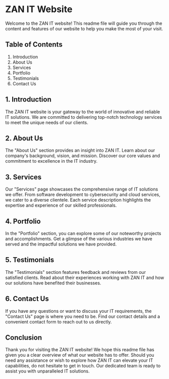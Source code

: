 # ZAN IT Website

Welcome to the ZAN IT website! This readme file will guide you through the content and features of our website to help you make the most of your visit.

## Table of Contents

1. Introduction
2. About Us
3. Services
4. Portfolio
5. Testimonials
6. Contact Us

## 1. Introduction

The ZAN IT website is your gateway to the world of innovative and reliable IT solutions. We are committed to delivering top-notch technology services to meet the unique needs of our clients.

## 2. About Us

The "About Us" section provides an insight into ZAN IT. Learn about our company's background, vision, and mission. Discover our core values and commitment to excellence in the IT industry.

## 3. Services

Our "Services" page showcases the comprehensive range of IT solutions we offer. From software development to cybersecurity and cloud services, we cater to a diverse clientele. Each service description highlights the expertise and experience of our skilled professionals.

## 4. Portfolio

In the "Portfolio" section, you can explore some of our noteworthy projects and accomplishments. Get a glimpse of the various industries we have served and the impactful solutions we have provided.

## 5. Testimonials

The "Testimonials" section features feedback and reviews from our satisfied clients. Read about their experiences working with ZAN IT and how our solutions have benefited their businesses.

## 6. Contact Us

If you have any questions or want to discuss your IT requirements, the "Contact Us" page is where you need to be. Find our contact details and a convenient contact form to reach out to us directly.

## Conclusion

Thank you for visiting the ZAN IT website! We hope this readme file has given you a clear overview of what our website has to offer. Should you need any assistance or wish to explore how ZAN IT can elevate your IT capabilities, do not hesitate to get in touch. Our dedicated team is ready to assist you with unparalleled IT solutions.
